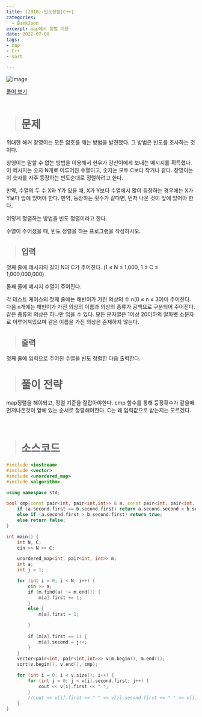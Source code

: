 ```yaml
---
title: (2910)-빈도정렬[C++]
categories: 
  - BaekJoon
excerpt: map에서 정렬 이용
date: 2022-07-08
tags:
- map
- C++
- sort

---
```


![image](https://user-images.githubusercontent.com/76837780/177891142-817d059d-5308-4467-a16a-8b9366332817.png)

[풀어 보기](https://www.acmicpc.net/problem/2910)
<br/>
<br/>
> # 문제

위대한 해커 창영이는 모든 암호를 깨는 방법을 발견했다. 그 방법은 빈도를 조사하는 것이다.

창영이는 말할 수 없는 방법을 이용해서 현우가 강산이에게 보내는 메시지를 획득했다. 이 메시지는 숫자 N개로 이루어진 수열이고, 숫자는 모두 C보다 작거나 같다. 창영이는 이 숫자를 자주 등장하는 빈도순대로 정렬하려고 한다.

만약, 수열의 두 수 X와 Y가 있을 때, X가 Y보다 수열에서 많이 등장하는 경우에는 X가 Y보다 앞에 있어야 한다. 만약, 등장하는 횟수가 같다면, 먼저 나온 것이 앞에 있어야 한다.

이렇게 정렬하는 방법을 빈도 정렬이라고 한다.

수열이 주어졌을 때, 빈도 정렬을 하는 프로그램을 작성하시오.
<br/>

> ## 입력

첫째 줄에 메시지의 길이 N과 C가 주어진다. (1 ≤ N ≤ 1,000, 1 ≤ C ≤ 1,000,000,000)

둘째 줄에 메시지 수열이 주어진다.

각 테스트 케이스의 첫째 줄에는 해빈이가 가진 의상의 수 n(0 ≤ n ≤ 30)이 주어진다.
다음 n개에는 해빈이가 가진 의상의 이름과 의상의 종류가 공백으로 구분되어 주어진다. 같은 종류의 의상은 하나만 입을 수 있다.
모든 문자열은 1이상 20이하의 알파벳 소문자로 이루어져있으며 같은 이름을 가진 의상은 존재하지 않는다.
<br/>

> ## 출력

첫째 줄에 입력으로 주어진 수열을 빈도 정렬한 다음 출력한다.
<br/>

> # 풀이 전략

map정렬을 해야되고, 정렬 기준을 잘잡아야한다. cmp 함수를 통해 등장횟수가 같을때 먼저나온것이 앞에 있는 순서로 정렬해야한다.
C는 왜 입력값으로 받는지는 모르겠다. 

<br/>

> # 소스코드

```c++ 
#include <iostream>
#include <vector>
#include <unordered_map>
#include <algorithm>

using namespace std;

bool cmp(const pair<int, pair<int,int>> & a, const pair<int, pair<int, int>>& b) {
	if (a.second.first == b.second.first) return a.second.second < b.second.second;
	else if (a.second.first > b.second.first) return true;
	else return false;
}

int main() {
	int N, C;
	cin >> N >> C;

	unordered_map<int, pair<int, int>> m;
	int a;
	int j = 1;

	for (int i = 0; i < N; i++) {
		cin >> a;
		if (m.find(a) != m.end()) {
			m[a].first += 1;
		}
		else {
			m[a].first = 1;

		}
		
		if (m[a].first == 1) {
			m[a].second = j++;
		}	
	}
	vector<pair<int, pair<int,int>>> v(m.begin(), m.end());
	sort(v.begin(), v.end(), cmp);

	for (int i = 0; i < v.size(); i++) {
		for (int j = 0; j < v[i].second.first; j++) {
			cout << v[i].first << " ";
		}		
		//cout << v[i].first << " " << v[i].second.first << " " << v[i].second.second << "\n";
	}
}
```
<br />

  
